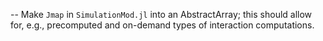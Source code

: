 -- Make `Jmap` in `SimulationMod.jl` into an AbstractArray; this should allow for, e.g.,
   precomputed and on-demand types of interaction computations.
